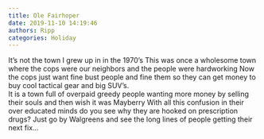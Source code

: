 ```yaml
---
title: Ole Fairhoper
date: 2019-11-10 14:19:46
authors: Ripp
categories: Holiday
---
```


 It’s not the town I grew up in in the 1970’s
This was once a wholesome town where the cops were our neighbors and the people were hardworking
Now the cops just want fine bust people and fine them so they can get money to buy cool tactical gear and big SUV’s.   
It is a town full of overpaid greedy people wanting more money by selling their souls and then wish it was Mayberry
With all this confusion in their over educated minds do you see why they are hooked on prescription drugs?
Just go by Walgreens and see the long lines of people getting their next fix...